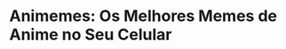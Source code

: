 # Animemes: Os Melhores Memes de Anime no Seu Celular  

<a href ="https://play.google.com/store/apps/details?id=com.renannnsh.animemes"></a>